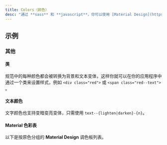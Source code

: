 ```yaml
---
title: Colors（颜色）
desc: "通过 **sass** 和 **javascript**，你可以使用 [Material Design](https://material.io/design/color/the-color-system.html#color-theme-creation) 规范中的所有颜色。 这些值可以在样式表、组件文件和实际组件中通过**颜色类**系统使用。"
---
```


## 示例

### 其他

#### 类

规范中的每种颜色都会被转换为背景和文本变体，这样你就可以在你的应用程序中通过一个类来设置样式，例如 `<div class="red">` 或 `<span class="red--text">` 。

<masa-example file="Examples.styles_and_animations.color.Class"></masa-example>

#### 文本颜色

文字颜色也支持变暗变亮变体，只需使用 `text--{lighten|darken}-{n}`。

<masa-example file="Examples.styles_and_animations.color.Text"></masa-example>

#### Material 色彩表

以下是按原色分组的 **Material Design** 调色板列表。

<masa-example file="Examples.styles_and_animations.color.Material"></masa-example>

